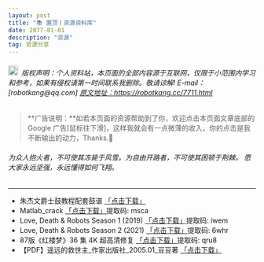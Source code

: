 ```yaml
---
layout: post
title: "📚 置顶丨资源资料库"
date: 2077-01-01 
description: "资源"
tag: 资源分享
---   
```


<h6><img src="https://robotkang-1257995526.cos.ap-chengdu.myqcloud.com/icon/copyright.png" alt="copyright" style="display:inline;margin-bottom: -5px;" width="20" height="20"> 版权声明：个人资料站，本页面的全部内容源于互联网，仅限于小范围内学习和参考，如果有侵权请第一时间联系我删除。敬请谅解! E-mail：[robotkang@qq.com]
<a target="_blank" href="https://robotkang.cc/7711.html">原文地址：https://robotkang.cc/7711.html </a>
</h6>                           

>  **广告说明：**如若本页面的资源帮助到了你，欢迎点击本页面文章底部的 Google 广告[鼠标往下滑]，这样我就会有一点微薄的收入，你的点击是我不断输出的动力，Thanks.🤞          

<h6>为众人抱火者，不可使其冻毙于风雪。为自由开路者，不可使其困顿于荆棘。                        
愿大家永远坚强，永远懂得如何飞翔。</h6>        

----------
 
- 朱杰文爵士鼓教程配套鼓谱 <a target="_blank" href="https://www.aliyundrive.com/s/Hj3qwYCoVzV">「点击下载」</a>
- Matlab_crack <a target="_blank" href="https://pan.baidu.com/s/1HPW1ITijjZHiIoRjzwvzog ">「点击下载」</a>提取码: msca             
- Love, Death & Robots Season 1 (2019) <a target="_blank" href="https://pan.baidu.com/s/1gtZVvwopXWZH_U84WyXF1A">「点击下载」</a>提取码: iwem                                    
- Love, Death & Robots Season 2 (2021) <a target="_blank" href="https://pan.baidu.com/s/1FQZ_Nf3lwJGB9PT4LIlZlQ">「点击下载」</a>提取码: 6whr                     
- 87版《红楼梦》36 集 4K 超高清修复 <a target="_blank" href="https://pan.baidu.com/s/1H7cCJP8R2hL6buvaX8s5QA">「点击下载」</a>提取码: qru8    
- 【PDF】遥远的救世主_作家出版社_2005.01_豆豆著 <a target="_blank" href="https://www.aliyundrive.com/s/Lzm86mqdepb">「点击下载」</a>          